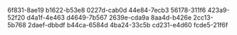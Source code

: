 6f831-8ae19
b1622-b53e8
0227d-cab0d
44e84-7ecb3
56178-311f6
423a9-52f20
d4a1f-4e463
d4649-7b567
2639e-cda9a
8aa4d-b426e
2cc13-5b768
2daef-dbbdf
b44ca-6584d
4ba24-33c5b
cd231-e4d60
fcde5-21f6f